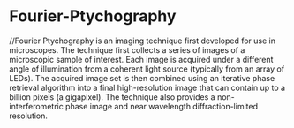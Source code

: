 # Fourier-Ptychography
//Fourier Ptychography is an imaging technique first
developed for use in microscopes. The technique first collects
a series of images of a microscopic sample of interest. Each
image is acquired under a different angle of illumination from
a coherent light source (typically from an array of LEDs). The
acquired image set is then combined using an iterative phase
retrieval algorithm into a final high-resolution image that can
contain up to a billion pixels (a gigapixel). The technique also
provides a non-interferometric phase image and near
wavelength diffraction-limited resolution.
